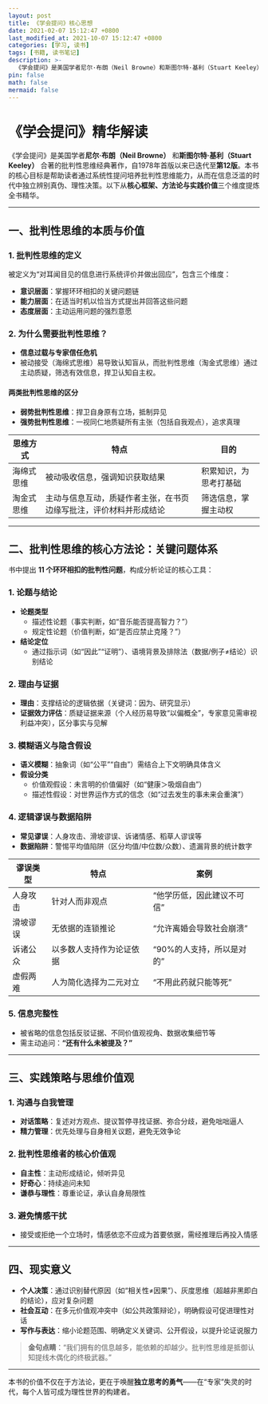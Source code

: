 ```yaml
---
layout: post
title: 《学会提问》核心思想
date: 2021-02-07 15:12:47 +0800
last_modified_at: 2021-10-07 15:12:47 +0800
categories: [学习, 读书]
tags: [书籍, 读书笔记]
description: >-
  《学会提问》是美国学者尼尔·布朗（Neil Browne）和斯图尔特·基利（Stuart Keeley）合著的批判性思维经典著作，自1978年首版以来已迭代至第
pin: false
math: false
mermaid: false
---
```



# 《学会提问》精华解读

《学会提问》是美国学者**尼尔·布朗（Neil Browne）** 和**斯图尔特·基利（Stuart Keeley）** 合著的批判性思维经典著作，自1978年首版以来已迭代至**第12版**。本书的核心目标是帮助读者通过系统性提问培养批判性思维能力，从而在信息泛滥的时代中独立辨别真伪、理性决策。以下从**核心框架、方法论与实践价值**三个维度提炼全书精华。

---

## 一、批判性思维的本质与价值

### 1. 批判性思维的定义
被定义为“对耳闻目见的信息进行系统评价并做出回应”，包含三个维度：

- **意识层面**：掌握环环相扣的关键问题链  
- **能力层面**：在适当时机以恰当方式提出并回答这些问题  
- **态度层面**：主动运用问题的强烈意愿  

### 2. 为什么需要批判性思维？
- **信息过载与专家信任危机**
- 被动接受（海绵式思维）易导致认知盲从，而批判性思维（淘金式思维）通过主动质疑，筛选有效信息，捍卫认知自主权。

#### 两类批判性思维的区分
- **弱势批判性思维**：捍卫自身原有立场，抵制异见  
- **强势批判性思维**：一视同仁地质疑所有主张（包括自我观点），追求真理  

| 思维方式     | 特点                                       | 目的                     |
|--------------|--------------------------------------------|--------------------------|
| 海绵式思维   | 被动吸收信息，强调知识获取结果             | 积累知识，为思考打基础   |
| 淘金式思维   | 主动与信息互动，质疑作者主张，在书页边缘写批注，评价材料并形成结论 | 筛选信息，掌握主动权     |

---

## 二、批判性思维的核心方法论：关键问题体系

书中提出 **11 个环环相扣的批判性问题**，构成分析论证的核心工具：

### 1. 论题与结论
- **论题类型**
  - 描述性论题（事实判断，如“音乐能否提高智力？”）
  - 规定性论题（价值判断，如“是否应禁止克隆？”）
- **结论定位**
  - 通过指示词（如“因此”“证明”）、语境背景及排除法（数据/例子≠结论）识别结论

### 2. 理由与证据
- **理由**：支撑结论的逻辑依据（关键词：因为、研究显示）
- **证据效力评估**：质疑证据来源（个人经历易导致“以偏概全”，专家意见需审视利益冲突），区分事实与见解

### 3. 模糊语义与隐含假设
- **语义模糊**：抽象词（如“公平”“自由”）需结合上下文明确具体含义
- **假设分类**
  - 价值观假设：未言明的价值偏好（如“健康＞吸烟自由”）
  - 描述性假设：对世界运作方式的信念（如“过去发生的事未来会重演”）

### 4. 逻辑谬误与数据陷阱
- **常见谬误**：人身攻击、滑坡谬误、诉诸情感、稻草人谬误等
- **数据陷阱**：警惕平均值陷阱（区分均值/中位数/众数）、遗漏背景的统计数字

| 谬误类型   | 特点                         | 案例                               |
|------------|------------------------------|------------------------------------|
| 人身攻击   | 针对人而非观点               | “他学历低，因此建议不可信”         |
| 滑坡谬误   | 无依据的连锁推论             | “允许离婚会导致社会崩溃”           |
| 诉诸公众   | 以多数人支持作为论证依据     | “90%的人支持，所以是对的”          |
| 虚假两难   | 人为简化选择为二元对立       | “不用此药就只能等死”               |

### 5. 信息完整性
- 被省略的信息包括反驳证据、不同价值观视角、数据收集细节等
- 需主动追问：**“还有什么未被提及？”**

---

## 三、实践策略与思维价值观

### 1. 沟通与自我管理
- **对话策略**：复述对方观点、提议暂停寻找证据、弥合分歧，避免咄咄逼人
- **精力管理**：优先处理与自身相关议题，避免无效争论

### 2. 批判性思维者的核心价值观
- **自主性**：主动形成结论，倾听异见
- **好奇心**：持续追问未知
- **谦恭与理性**：尊重论证，承认自身局限性

### 3. 避免情感干扰
- 接受或拒绝一个立场时，情感依恋不应成为首要依据，需经推理后再投入情感

---

## 四、现实意义

- **个人决策**：通过识别替代原因（如“相关性≠因果”）、灰度思维（超越非黑即白的结论），应对复杂问题  
- **社会互动**：在多元价值观冲突中（如公共政策辩论），明确假设可促进理性对话  
- **写作与表达**：缩小论题范围、明确定义关键词、公开假设，以提升论证说服力  

> **金句点睛**：“我们拥有的信息越多，能依赖的却越少。批判性思维是抵御认知提线木偶化的终极武器。”

---

本书的价值不仅在于方法论，更在于唤醒**独立思考的勇气**——在“专家”失灵的时代，每个人皆可成为理性世界的构建者。
